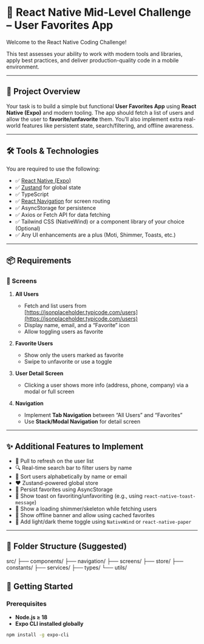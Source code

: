 # 🧪 React Native Mid-Level Challenge – User Favorites App

Welcome to the React Native Coding Challenge!

This test assesses your ability to work with modern tools and libraries, apply best practices, and deliver production-quality code in a mobile environment.

---

## 📱 Project Overview

Your task is to build a simple but functional **User Favorites App** using **React Native (Expo)** and modern tooling. The app should fetch a list of users and allow the user to **favorite/unfavorite** them. You’ll also implement extra real-world features like persistent state, search/filtering, and offline awareness.

---

## 🛠️ Tools & Technologies

You are required to use the following:

- ✅ [React Native (Expo)](https://expo.dev/)
- ✅ [Zustand](https://github.com/pmndrs/zustand) for global state
- ✅ TypeScript
- ✅ [React Navigation](https://reactnavigation.org/) for screen routing
- ✅ AsyncStorage for persistence
- ✅ Axios or Fetch API for data fetching
- ✅ Tailwind CSS (NativeWind) or a component library of your choice (Optional)
- ✅ Any UI enhancements are a plus (Moti, Shimmer, Toasts, etc.)

---

## 📦 Requirements

### 🔹 Screens

1. **All Users**

   - Fetch and list users from [https://jsonplaceholder.typicode.com/users](https://jsonplaceholder.typicode.com/users)
   - Display name, email, and a “Favorite” icon
   - Allow toggling users as favorite

2. **Favorite Users**

   - Show only the users marked as favorite
   - Swipe to unfavorite or use a toggle

3. **User Detail Screen**

   - Clicking a user shows more info (address, phone, company) via a modal or full screen

4. **Navigation**
   - Implement **Tab Navigation** between “All Users” and “Favorites”
   - Use **Stack/Modal Navigation** for detail screen

---

## ✨ Additional Features to Implement

- 🔄 Pull to refresh on the user list
- 🔍 Real-time search bar to filter users by name
- 🔽 Sort users alphabetically by name or email
- ❤️ Zustand-powered global store
- 💾 Persist favorites using AsyncStorage
- 🍞 Show toast on favoriting/unfavoriting (e.g., using `react-native-toast-message`)
- 🔄 Show a loading shimmer/skeleton while fetching users
- 📶 Show offline banner and allow using cached favorites
- 🌙 Add light/dark theme toggle using `NativeWind` or `react-native-paper`

---

## 🔧 Folder Structure (Suggested)

src/
├── components/
├── navigation/
├── screens/
├── store/
├── constants/
├── services/
├── types/
└── utils/

## 🚀 Getting Started

### Prerequisites

- **Node.js ≥ 18**
- **Expo CLI installed globally**

```bash
npm install -g expo-cli
```
